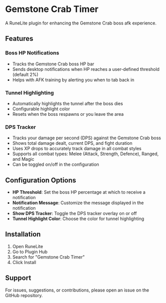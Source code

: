 # Gemstone Crab Timer

A RuneLite plugin for enhancing the Gemstone Crab boss afk experience.

## Features

### Boss HP Notifications
- Tracks the Gemstone Crab boss HP bar
- Sends desktop notifications when HP reaches a user-defined threshold (default 2%)
- Helps with AFK training by alerting you when to tab back in

### Tunnel Highlighting
- Automatically highlights the tunnel after the boss dies
- Configurable highlight color
- Resets when the boss respawns or you leave the area

### DPS Tracker
- Tracks your damage per second (DPS) against the Gemstone Crab boss
- Shows total damage dealt, current DPS, and fight duration
- Uses XP drops to accurately track damage in all combat styles
- Supports all combat types: Melee (Attack, Strength, Defence), Ranged, and Magic
- Can be toggled on/off in the configuration

## Configuration Options

- **HP Threshold**: Set the boss HP percentage at which to receive a notification
- **Notification Message**: Customize the message displayed in the notification
- **Show DPS Tracker**: Toggle the DPS tracker overlay on or off
- **Tunnel Highlight Color**: Choose the color for tunnel highlighting

## Installation

1. Open RuneLite
2. Go to Plugin Hub
3. Search for "Gemstone Crab Timer"
4. Click Install

## Support

For issues, suggestions, or contributions, please open an issue on the GitHub repository.